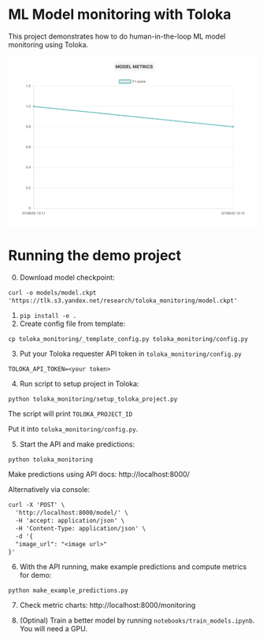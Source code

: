 # ML Model monitoring with Toloka

This project demonstrates how to do human-in-the-loop ML model monitoring using Toloka.

![result preview](preview.png "Result preview")
 
# Running the demo project

0. Download model checkpoint:
```
curl -o models/model.ckpt 'https://tlk.s3.yandex.net/research/toloka_monitoring/model.ckpt'
```
1. `pip install -e .`
2. Create config file from template:
```
cp toloka_monitoring/_template_config.py toloka_monitoring/config.py
```
3. Put your Toloka requester API token in `toloka_monitoring/config.py`
```
TOLOKA_API_TOKEN=<your token>
```

4. Run script to setup project in Toloka:
```
python toloka_monitoring/setup_toloka_project.py
```
The script will print `TOLOKA_PROJECT_ID`

Put it into `toloka_monitoring/config.py`.

5. Start the API and make predictions:
```
python toloka_monitoring
```
Make predictions using API docs: http://localhost:8000/

Alternatively via console:
```
curl -X 'POST' \
  'http://localhost:8000/model/' \
  -H 'accept: application/json' \
  -H 'Content-Type: application/json' \
  -d '{
  "image_url": "<image url>"
}'
```


6. With the API running, make example predictions and compute metrics for demo:
```
python make_example_predictions.py
```

7. Check metric charts: http://localhost:8000/monitoring

8. (Optinal) Train a better model by running `notebooks/train_models.ipynb`. You will need a GPU.
